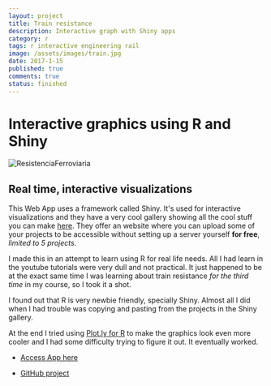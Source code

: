 ```yaml
---
layout: project
title: Train resistance
description: Interactive graph with Shiny apps
category: r
tags: r interactive engineering rail
image: /assets/images/train.jpg
date: 2017-1-15
published: true
comments: true
status: finished
---
```


# Interactive graphics using R and Shiny

<span class="image-fit"><img src="../../assets/images/rail.jpg" alt="ResistenciaFerroviaria" align="center" style="max-width:80%"></span>


## Real time, interactive visualizations

This Web App uses a framework called Shiny. It's used for interactive visualizations and they have a very cool gallery showing all the cool stuff you can make [here][67d95b33]. They offer an website where you can upload some of your projects to be accessible without setting up a server yourself **for free**, *limited to 5 projects*.

I made this in an attempt to learn using R for real life needs. All I had learn in the youtube tutorials were very dull and not practical. It just happened to be at the exact same time I was learning about train resistance *for the third time* in my course, so I took it a shot.

I found out that R is very newbie friendly, specially Shiny. Almost all I did when I had trouble was copying and pasting from the projects in the Shiny gallery.

At the end I tried using [Plot.ly for R](https://plot.ly) to make the graphics look even more cooler and I had some difficulty trying to figure it out. It eventually worked.

  [67d95b33]: https://shiny.rstudio.com/gallery/ "shiny gallery"

  <ul class="actions fit">
    <li><a href="https://yuribecker.shinyapps.io/ResistenciaFerroviaria/" class="button special fit">Access App here</a></li>
  </ul>
  <ul class="actions fit">
    <li><a href="https://github.com/bolokoz/resistenciaRodoviaria" class="button special fit">GitHub project</a></li>
  </ul>
